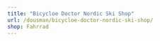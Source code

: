 ```yaml
---
title: "Bicycloe Doctor Nordic Ski Shop"
url: /dousman/bicycloe-doctor-nordic-ski-shop/
shop: Fahrrad
---
```

